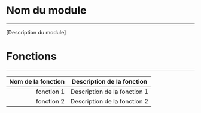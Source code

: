 # Nom du module
------
[Description du module]

# Fonctions
------
|Nom de la fonction | Description de la fonction 
|-:|:-:
|fonction 1| Description de la fonction 1
|fonction 2| Description de la fonction 2
